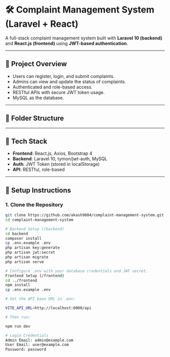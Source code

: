 # 🛠 Complaint Management System (Laravel + React)

A full-stack complaint management system built with **Laravel 10 (backend)** and **React.js (frontend)** using **JWT-based authentication**.

---

## 📌 Project Overview

- Users can register, login, and submit complaints.
- Admins can view and update the status of complaints.
- Authenticated and role-based access.
- RESTful APIs with secure JWT token usage.
- MySQL as the database.

---

## 📁 Folder Structure


---

## 🚀 Tech Stack

- **Frontend**: React.js, Axios, Bootstrap 4
- **Backend**: Laravel 10, tymon/jwt-auth, MySQL
- **Auth**: JWT Token (stored in localStorage)
- **API**: RESTful, role-based

---

## 🔧 Setup Instructions

### 1. Clone the Repository

```bash
git clone https://github.com/akash9804/complaint-management-system.git
cd complaint-management-system

# Backend Setup (/backend)
cd backend
composer install
cp .env.example .env
php artisan key:generate
php artisan jwt:secret
php artisan migrate
php artisan serve

# Configure .env with your database credentials and JWT secret.
Frontend Setup (/frontend)
cd ../frontend
npm install
cp .env.example .env

# Set the API base URL in .env:

VITE_API_URL=http://localhost:8000/api

# Then run:

npm run dev

# Login Credentials
Admin Email: admin@example.com
User Email: user@example.com
Password: password

